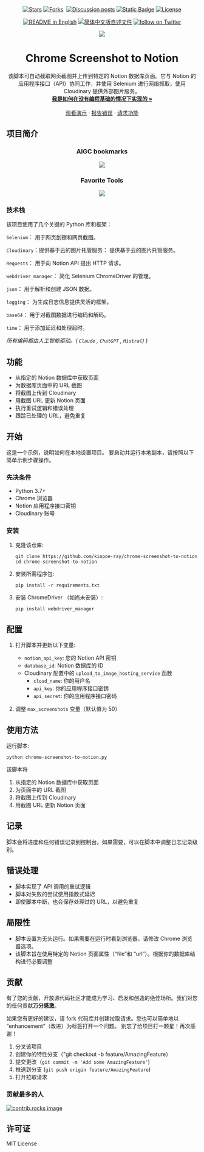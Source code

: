 <a id="readme-top"></a>

<p align="center">
    <!--Stars-->
    <a href="https://github.com/kinpoe-ray/Chrome-Screenshot-to-Notion/stargazers" target="_blank">
        <img alt="Stars" src="https://img.shields.io/github/stars/kinpoe-ray/Chrome-Screenshot-to-Notion.svg"></a>
    <!--Forks-->
    <a href="https://github.com/kinpoe-ray/Chrome-Screenshot-to-Notion/network/members" target="_blank">
        <img alt="Forks" src="https://img.shields.io/github/forks/kinpoe-ray/Chrome-Screenshot-to-Notion.svg"></a> 
    <!--Issues-->
    <a href="https://github.com/kinpoe-ray/Chrome-Screenshot-to-Notion/issues" target="_blank">
        <img alt="" src="https://img.shields.io/github/issues/kinpoe-ray/Chrome-Screenshot-to-Notion.svg"></a>
    <!--Discussion-->
    <a href="https://github.com/kinpoe-ray/Chrome-Screenshot-to-Notion/discussions/" target="_blank">
        <img alt="Discussion posts" src="https://img.shields.io/github/discussions/kinpoe-ray/Chrome-Screenshot-to-Notion"></a>
    <!--Contributors-->
    <a href="https://github.com/kinpoe-ray/Chrome-Screenshot-to-Notion/graphs/contributors" target="_blank">
        <img alt="Static Badge" src="https://img.shields.io/github/contributors/kinpoe-ray/Chrome-Screenshot-to-Notion.svg"></a>
    <!--License-->
    <a href="https://github.com/kinpoe-ray/Chrome-Screenshot-to-Notion/blob/master/LICENSE.txt" target="_blank">
        <img alt="License" src="https://img.shields.io/github/license/kinpoe-ray/Chrome-Screenshot-to-Notion.svg"></a>
</p>

<p align="center">
  <!--默认自述为英文-->
  <a href="./README.md"><img alt="README in English" src="https://img.shields.io/badge/English-d9d9d9"></a>
  <!--切换至简中自述-->
  <a href="./README_CN.md"><img alt="简体中文版自述文件" src="https://img.shields.io/badge/简体中文-d9d9d9"></a>
  <!--Follow my X-->
  <a href="https://twitter.com/intent/follow?screen_name=kinpoe_ray" target="_blank">
      <img src="https://img.shields.io/twitter/follow/kinpoe_ray?logo=X&color=%20%23f5f5f5"
          alt="follow on Twitter"></a>
</p>

<!-- PROJECT LOGO -->
<div align="center">
  <a href="https://github.com/kinpoe-ray/Chrome-Screenshot-to-Notion">
    <img src="images/logo.png" >
  </a>

<h1 align="center">Chrome Screenshot to Notion</h1>

  <p align="center">
    该脚本可自动截取网页截图并上传到特定的 Notion 数据库页面。它与 Notion 的应用程序接口（API）协同工作，并使用 Selenium 进行网络抓取，使用 Cloudinary 提供外部图片服务。
    <br />
    <a href="https://www.notion.so/kinpoeray/Notion-325f523644d44b8fbb6c7565df2d61cc?pvs=4"><strong>我是如何在没有编程基础的情况下实现的 »</strong></a>
    <br />
    <br />
    <a href="https://kinpoeray.notion.site/AIGC-Bookmarks-5202cde5c291464eaf61092f824f67ec">观看演示</a>
    ·
    <a href="https://github.com/kinpoe-ray/Chrome-Screenshot-to-Notion/issues/new?labels=bug&template=bug-report---.md">报告错误</a>
    ·
    <a href="https://github.com/kinpoe-ray/Chrome-Screenshot-to-Notion/issues/new?labels=enhancement&template=feature-request---.md">请求功能</a>
  </p>
</div>


<!-- ABOUT THE PROJECT -->
## 项目简介

<h3 align="center">AIGC bookmarks</h3>

<!-- PROJECT LOGO -->
<div align="center">
  <a href="https://kinpoeray.notion.site/AIGC-Bookmarks-5202cde5c291464eaf61092f824f67ec">
    <img src="images/AIGC-Bookmarks.png" >
  </a>
</div>

<h3 align="center">Favorite Tools</h3>

<!-- PROJECT LOGO -->
<div align="center">
  <a href="https://www.notion.so/kinpoeray/My-Favorite-Tools-bb7369c3a5a548dd8cb7d94235498839">
    <img src="images/My-Favorite-Tools.png" >
  </a>
</div>

### 技术栈

该项目使用了几个关键的 Python 库和框架：

`Selenium`： 用于网页刮擦和网页截图。

`Cloudinary`：提供基于云的图片托管服务： 提供基于云的图片托管服务。

`Requests`： 用于向 Notion API 提出 HTTP 请求。

`webdriver_manager`： 简化 Selenium ChromeDriver 的管理。

`json`： 用于解析和创建 JSON 数据。

`logging`： 为生成日志信息提供灵活的框架。

`base64`： 用于对截图数据进行编码和解码。

`time`： 用于添加延迟和处理超时。

_所有编码都由人工智能驱动。( `Claude` , `ChatGPT` , `Mistral`) )_

<!-- FEATURES -->
## 功能

- 从指定的 Notion 数据库中获取页面
- 为数据库页面中的 URL 截图
- 将截图上传到 Cloudinary
- 用截图 URL 更新 Notion 页面
- 执行重试逻辑和错误处理
- 跟踪已处理的 URL，避免重复

<!-- GETTING STARTED -->
## 开始

这是一个示例，说明如何在本地设置项目。
要启动并运行本地副本，请按照以下简单示例步骤操作。

### 先决条件

- Python 3.7+
- Chrome 浏览器
- Notion 应用程序接口密钥
- Cloudinary 账号

### 安装


1. 克隆该仓库:
   ```
   git clone https://github.com/kinpoe-ray/chrome-screenshot-to-notion
   cd chrome-screenshot-to-notion
   ```

2. 安装所需程序包:
   ```
   pip install -r requirements.txt
   ```

3. 安装 ChromeDriver （如尚未安装）:
   ```
   pip install webdriver_manager
   ```

<!-- CONFIGURATION STEPS -->
## 配置

1. 打开脚本并更新以下变量:
   - `notion_api_key`: 您的 Notion API 密钥
   - `database_id`: Notion 数据库的 ID
   - Cloudinary 配置中的 `upload_to_image_hosting_service` 函数
     - `cloud_name`: 你的用户名 
     - `api_key`: 你的应用程序接口密钥
     - `api_secret`: 你的应用程序接口密码

2. 调整 `max_screenshots` 变量（默认值为 50）

<!-- USAGE EXAMPLES -->
## 使用方法

运行脚本:

```
python chrome-screenshot-to-notion.py
```

该脚本将
1. 从指定的 Notion 数据库中获取页面
2. 为页面中的 URL 截图
3. 将截图上传到 Cloudinary
4. 用截图 URL 更新 Notion 页面

<!-- LOGGING -->
## 记录

脚本会将进度和任何错误记录到控制台。如果需要，可以在脚本中调整日志记录级别。

<!-- ERROR HANDLING -->
## 错误处理

- 脚本实现了 API 调用的重试逻辑
- 脚本对失败的尝试使用指数式延迟
- 即使脚本中断，也会保存处理过的 URL，以避免重复

<!-- LIMITATIONS -->
## 局限性

- 脚本设置为无头运行。如果需要在运行时看到浏览器，请修改 Chrome 浏览器选项。
- 该脚本旨在使用特定的 Notion 页面属性（“file”和 “url”）。根据你的数据库结构进行必要调整

<!-- CONTRIBUTING -->
## 贡献

有了您的贡献，开放源代码社区才能成为学习、启发和创造的绝佳场所。我们对您的任何贡献**万分感激**。

如果您有更好的建议，请 fork 代码库并创建拉取请求。您也可以简单地以 “enhancement”（改进）为标签打开一个问题。
别忘了给项目打一颗星！再次感谢！

1. 分叉该项目
2. 创建你的特性分支（"git checkout -b feature/AmazingFeature）
3. 提交更改（`git commit -m 'Add some AmazingFeature'`)
4. 推送到分支 (`git push origin feature/AmazingFeature`)
5. 打开拉取请求

### 贡献最多的人

<a href="https://github.com/kinpoe-ray/Chrome-Screenshot-to-Notion/graphs/contributors">
  <img src="https://contrib.rocks/image?repo=kinpoe-ray/Chrome-Screenshot-to-Notion" alt="contrib.rocks image" />
</a>

<!-- LICENSE -->
## 许可证

MIT License
